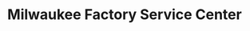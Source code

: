 ---
title: "Milwaukee Factory Service Center"
url: /san-diego/milwaukee-factory-service-center/
shop: hardware
---